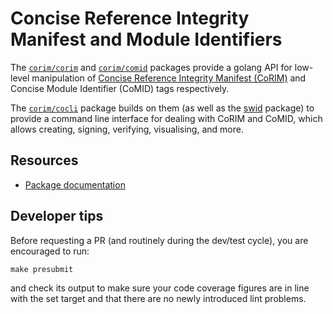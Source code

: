 # Concise Reference Integrity Manifest and Module Identifiers

The [`corim/corim`](corim) and [`corim/comid`](comid) packages provide a golang API for low-level manipulation of [Concise Reference Integrity Manifest (CoRIM)](https://datatracker.ietf.org/doc/draft-birkholz-rats-corim/) and Concise Module Identifier (CoMID) tags respectively.

The [`corim/cocli`](cocli) package builds on them (as well as the [swid](https://github.com/veraison/swid) package) to provide a command line interface for dealing with CoRIM and CoMID, which allows creating, signing, verifying, visualising, and more.

## Resources

* [Package documentation](https://pkg.go.dev/github.com/veraison/corim)

## Developer tips

Before requesting a PR (and routinely during the dev/test cycle), you are encouraged to run:
```
make presubmit
```
and check its output to make sure your code coverage figures are in line with the set target and that there are no newly introduced lint problems.
